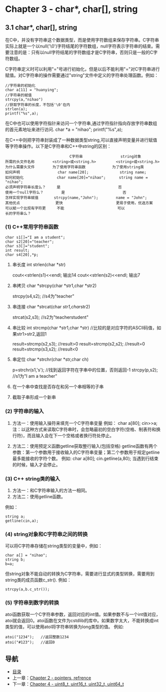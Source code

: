 # Chapter 3 - char*, char[], string

## 3.1 char*, char[], string

在C中，并没有字符串这个数据类型，而是使用字符数组来保存字符串。C字符串实际上就是一个以null('\0')字符结尾的字符数组，null字符表示字符串的结束。需要注意的是：只有以null字符结尾的字符数组才是C字符串，否则只是一般的C字符数组。
    
C字符串定义时可以利用"="号进行初始化，但是以后不能利用"="对C字符串进行赋值。对C字符串的操作需要通过"string"文件中定义的字符串处理函数。例如：

	//字符串的初始化
	char a[11] = "huanying";
	//字符串的赋值
	strcpy(a,"nihao")
	//获取字符串的长度，不包括'\0'在内
	strlen(a);
	printf("%s",a);

在C中也可以使用字符指针来访问一个字符串,通过字符指针指向存放字符串数组的首元素地址来进行访问.
char *a = "nihao";
printf("%s",a);

在C++中则把字符串封装成了一种数据类型string,可以直接声明变量并进行赋值等字符串操作。以下是C字符串和C++中string的区别：

	                             C字符串                 string对象
	所需的头文件名称       	<string>或<string.h>        	<string>或<string.h>
	为什么需要头文件       	为了使用字符串函数            为了使用string类
	如何声明                 char name[20];              string name;
	如何初始化               char name[20]="nihao";   	string name = "nihao";
	必须声明字符串长度么？		是                          否
	使用一个null字符么？     	是                          否
	怎样实现字符串赋值      	strcpy(name,"John");        name = "John";
	其他优点               	更快                        更易于使用，优选方案
	可以赋一个比现有字符更 	不能                        可以
	长的字符串么？  

### (1) C++常用字符串函数

	char s1[]="I am a student";
	char s2[20]="teacher";
	char s3[]="student";
	int result;
	char s4[20],*p;

1. 串长度 int strlen(char *str)

	cout<<strlen(s1)<<endl; 输出14
	cout<<strlen(s2)<<endl; 输出7
	
2. 串拷贝 char *strcpy(char *str1,char *str2)

	strcpy(s4,s2);   //s4为"teacher"

3. 串连接 char *strcat(char *str1,char*str2)
	
	strcat(s2,s3); //s2为"teacherstudent"

4. 串比较 int strcmp(char *str1,char *str) //比较的是对应字符的ASCII码值，如果str1>str2,返回1

	result=strcmp(s2,s3);   //result>0
	result=strcmp(s2,s2);   //result=0
	result=strcmp(s3,s2);   //result<0
	
5. 串定位 char *strchr(char *str,char ch)

	p=strchr(s1,'s');    //找到返回字符在字串中的位置，否则返回-1
	strcpy(p,s2);      //s1为"I am a teacher"
	
6. 在一个串中查找是否存在和另一个串相等的子串

7. 截取子串形成一个新串

### (2) 字符串的输入

1. 方法一：使用输入操符来填充一个C字符串变量
例如：
char a[80];
cin>>a;
注：以这种方式来读取C字符串时，会忽略最初的空白字符(空格、制表符和换行符)，而且输入会在下一个空格或者换行符处停止。

2. 方法二：使用预定义函数getline获取整行输入(包括空格)
getline函数有两个参数：第一个参数用于接收输入的C字符串变量；第二个参数用于规定getline最多能接收的字符个数。
例如:
char a[80];
cin.getline(a,80);
当遇到行结束的时候，输入才会停止。

### (3) C++ string类的输入

1. 方法一：和C字符串输入的方法一相同。
2. 方法二：使用getline函数。

例如：

	string a;
	getline(cin,a);

### (4) string对象和C字符串之间的转换

可以将C字符串存储在string类型的变量中，例如：
	
	char a[] = "nihao";
	string b;
	b=a;

但string对象不能自动的转换为C字符串，需要进行显式的类型转换，需要用到string类的成员函数c_str().
例如：

	strcpy(a,b.c_str());


### (5) 字符串到数字的转换

atoi函数获取一个C字符串参数，返回对应的int值。如果参数不与一个int值对应，atoi就会返回0。atoi函数在文件为cstdlib的库中。如果数字太大，不能转换成int类型的值，可以使用atol将字符串转换为long类型的值。
例如:

	atoi("1234");   //返回整数1234
	atoi("#123");   //返回0

## 导航
* [目录](00.md)
* 上一章：[Chapter 2 - pointers, refrence](02.md)
* 下一章：[Chapter 4 - uint8\_t, uint16\_t, uint32\_t, uint64\_t](04.md)